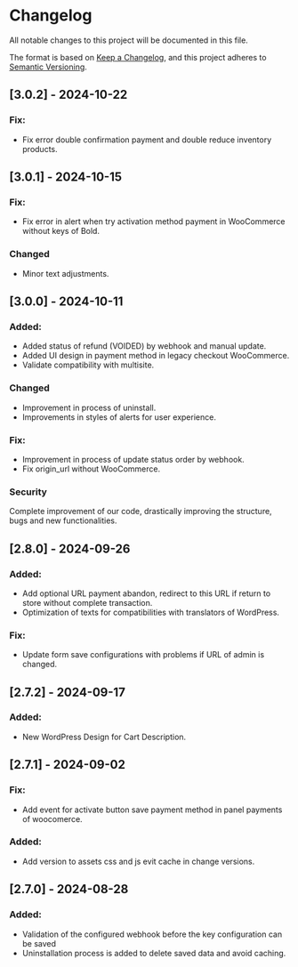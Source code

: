 # Changelog

All notable changes to this project will be documented in this file.

The format is based on [Keep a Changelog](https://keepachangelog.com/en/1.0.0/), and this project adheres to [Semantic Versioning](https://semver.org/spec/v2.0.0.html).

## [3.0.2] - 2024-10-22
### Fix:
- Fix error double confirmation payment and double reduce inventory products.

## [3.0.1] - 2024-10-15
### Fix:
- Fix error in alert when try activation method payment in WooCommerce without keys of Bold.

### Changed
- Minor text adjustments.

## [3.0.0] - 2024-10-11
### Added:
- Added status of refund (VOIDED) by webhook and manual update.
- Added UI design in payment method in legacy checkout WooCommerce.
- Validate compatibility with multisite.

### Changed
- Improvement in process of uninstall.
- Improvements in styles of alerts for user experience.

### Fix:
- Improvement in process of update status order by webhook.
- Fix origin_url without WooCommerce.

### Security
Complete improvement of our code, drastically improving the structure, bugs and new functionalities.

## [2.8.0] - 2024-09-26
### Added:
- Add optional URL payment abandon, redirect to this URL if return to store without complete transaction.
- Optimization of texts for compatibilities with translators of WordPress.

### Fix:
- Update form save configurations with problems if URL of admin is changed.

## [2.7.2] - 2024-09-17
### Added:
- New WordPress Design for Cart Description.

## [2.7.1] - 2024-09-02
### Fix:
- Add event for activate button save payment method in panel payments of woocomerce.

### Added:
- Add version to assets css and js evit cache in change versions.

## [2.7.0] - 2024-08-28
### Added:
- Validation of the configured webhook before the key configuration can be saved
- Uninstallation process is added to delete saved data and avoid caching.